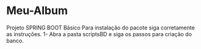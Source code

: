 # Meu-Album
Projeto SPRING BOOT Básico
Para instalação do pacote siga corretamente as instruções.
1- Abra a pasta scriptsBD e siga os passos para criação do banco.

